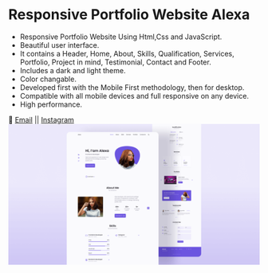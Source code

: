# Responsive Portfolio Website Alexa

- Responsive Portfolio Website Using Html,Css and JavaScript.
- Beautiful user interface.
- It contains a Header, Home, About, Skills, Qualification,
  Services, Portfolio, Project in mind, Testimonial,
  Contact and Footer.
- Includes a dark and light theme.
- Color changable.
- Developed first with the Mobile First methodology, then for desktop.
- Compatible with all mobile devices and full responsive on any device.
- High performance.

💙 [Email](omarmajdi115@gmail.com) || [Instagram](https://www.instagram.com/omar_majdi_r/)
![Resume cv](/preview.png)
